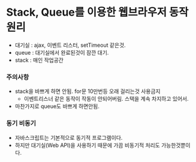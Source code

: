 # Stack, Queue를 이용한 웹브라우저 동작원리

- 대기실 : ajax, 이벤트 리스터, setTimeout 같은것.
- queue : 대기실에서 완료된것이 잠깐 대기.
- stack : 매인 작업공간

### 주의사항

- stack을 바쁘게 하면 안됨. for문 10만번등 오래 걸리는것 사용금지
  - 이벤트리스너 같은 동작이 작동이 안되어버림. 스택을 계속 차지하고 있어서.
- 마찬가지로 queue도 바쁘게 하면안됨.

### 동기 비동기

- 자바스크립트는 기본적으로 동기적 프로그램이다.
- 하지만 대기실(Web API)을 사용하기 때문에 가끔 비동기적 처리도 가능한것뿐이다.
